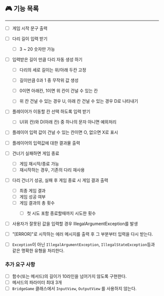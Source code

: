 ## 🎮  기능 목록

---
- [ ] 게임 시작 문구 출력
- [ ] 다리 길이 입력 받기
    - [ ] 3 ~ 20 숫자만 가능
- [ ] 입력받은 길이 만큼 다리 자동 생성 하기
    - [ ] 다리의 세로 길이는 위/아래 두칸 고정
    - [ ] 길이만큼 0과 1 중 무작위 값 생성
    - [ ] 0이면 아래칸, 1이면 위 칸이 건널 수 있는 칸
    - [ ] 위 칸 건널 수 있는 경우 U, 아래 칸 건널 수 있는 경우 D로 나타내기


- [ ] 플레이어가 이동할 칸 선택 하도록 입력 받기
  - [ ]  U(위 칸)와 D(아래 칸) 중 하나의 문자 아니면 예외처리
- [ ] 플레이어 입력 값이 건널 수 있는 칸이면 O, 없으면 X로 표시
- [ ] 플레이어의 입력값에 대한 결과물 출력


- [ ] 건너기 실패하면 게임 종료
  - [ ] 게임 재시작/종료 가능
  - [ ] 재시작하는 경우, 기존의 다리 재사용
- [ ] 다리 건너기 성공, 실패 후 게임 종료 시 게임 결과 출력
  - [ ] 최종 게임 결과
  - [ ] 게임 성공 여부 
  - [ ] 게임 결과의 총 횟수
    - [ ] 첫 시도 포함 종료할때까지 시도한 횟수

  
- [ ] 사용자가 잘못된 값을 입력할 경우 IllegalArgumentException를 발생
- [ ] "[ERROR]"로 시작하는 에러 메시지를 출력 후 그 부분부터 입력을 다시 받는다.
- [ ] `Exception`이 아닌 `IllegalArgumentException`, `IllegalStateException`등과 같은 명확한 유형을 처리한다.


### 추가 요구 사항
- [ ] 함수(또는 메서드)의 길이가 10라인을 넘어가지 않도록 구현한다.
- [ ] 메서드의 파라미터 최대 3개
- [ ] `BridgeGame` 클래스에서 `InputView`, `OutputView` 를 사용하지 않는다.